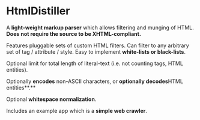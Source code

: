 # HtmlDistiller #
A **light-weight markup parser** which allows filtering and munging of HTML. **Does not require the source to be XHTML-compliant.**

Features pluggable sets of custom HTML filters. Can filter to any arbitrary set of tag / attribute / style. Easy to implement **white-lists or black-lists**.

Optional limit for total length of literal-text (i.e. not counting tags, HTML entities).

Optionally **encodes** non-ASCII characters, or **optionally decodes**HTML entities**.**

Optional **whitespace normalization**.

Includes an example app which is a **simple web crawler**.